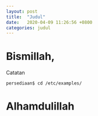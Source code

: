 ```yaml
---
layout: post
title:  "Judul"
date:   2020-04-09 11:26:56 +0800
categories: judul
---
```


# Bismillah,

Catatan

```text
persediaan$ cd /etc/examples/
```


# Alhamdulillah
